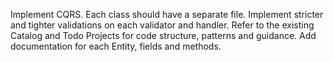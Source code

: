 Implement CQRS.
Each class should have a separate file.
Implement stricter and tighter validations on each validator and handler.
Refer to the existing Catalog and Todo Projects for code structure, patterns and guidance.
Add documentation for each Entity, fields and methods.